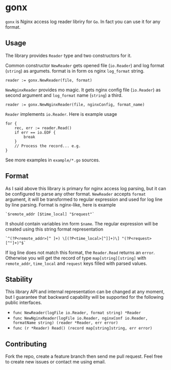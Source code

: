 # gonx

`gonx` is Nginx access log reader libriry for `Go`. In fact you can use it for any format.

## Usage

The library provides `Reader` type and two constructors for it.

Common constructor `NewReader` gets opened file (`io.Reader`) and log format (`string`) as argumets. format is in form os nginx `log_format` string.
	
	reader := gonx.NewReader(file, format)
	
`NewNginxReader` provides mo magic. It gets nginx config file (`io.Reader`) as second argument and `log_format` name (`string`) a third.

	reader := gonx.NewNginxReader(file, nginxConfig, format_name)

`Reader` implements `io.Reader`. Here is example usage

	for {
		rec, err := reader.Read()
		if err == io.EOF {
			break
		}
		// Process the record... e.g.
	}

See more examples in `example/*.go` sources.

## Format

As I said above this library is primary for nginx access log parsing, but it can be configured to parse any other format. `NewReader` accepts `format` argument, it will be transformed to regular expression and used for log line by line parsing. Format is nginx-like, here is example

	`$remote_addr [$time_local] "$request"`
	
It should contain variables inn form `$name`. The regular expression will be created using this string format representation

	`^(?P<remote_addr>[^ ]+) \[(?P<time_local>[^]]+)\] "(?P<request>[^"]+)"$`
	
If log line does not match this format, the `Reader.Read` returns an `error`. Otherwise you will get the record of type `map[string][string]` with `remote_addr`, `time_local` and `request` keys filled with parsed values.

## Stability

This library API and internal representation can be changed at any moment, but I guarantee that backward capability will be supported for the following public interfaces.

* `func NewReader(logFile io.Reader, format string) *Reader`
* `func NewNginxReader(logFile io.Reader, nginxConf io.Reader, formatName string) (reader *Reader, err error)`
* `func (r *Reader) Read() (record map[string]string, err error)`

## Contributing

Fork the repo, create a feature branch then send me pull request. Feel free to create new issues or contact me using email.
